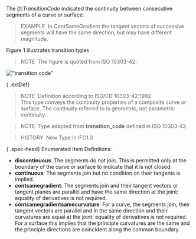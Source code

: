 The _IfcTransitionCode_ indicated the continuity between consecutive segments of a curve or surface.

> EXAMPLE&nbsp; In ContSameGradient the tangent vectors of successive segments will have the same direction, but may have different magnitude.

Figure 1 illustrates transition types

> NOTE&nbsp; The figure is quoted from ISO 10303-42.

!["transition code"](../../../figures/IfcTransitionCode.gif "Figure 1 &mdash; Transition code")

{ .extDef}
> NOTE&nbsp; Definition according to ISO/CD 10303-42:1992  
> This type conveys the continuity properties of a composite curve or surface. The continuity referred to is geometric, not parametric continuity.

> NOTE&nbsp; Type adapted from **transition_code** defined in ISO 10303-42.

> HISTORY&nbsp; New Type in IFC1.0

{ .spec-head}
Enumerated Item Definitions:

* **discontinuous**: The segments do not join. This is permitted only at the boundary of the curve or surface to indicate that it is not closed.
* **continuous**: The segments join but no condition on their tangents is implied.
* **contsamegradient**: The segments join and their tangent vectors or tangent planes are parallel and have the same direction at the joint: equality of derivatives is not required.
* **contsamegradientsamecurvature**: For a curve, the segments join, their tangent vectors are parallel and in the same direction and their curvatures are equal at the joint: equality of derivatives is not required. For a surface this implies that the principle curvatures are the same and the principle directions are coincident along the common boundary.